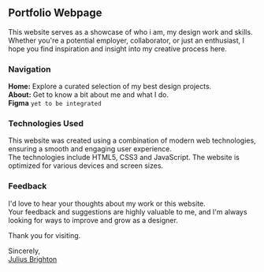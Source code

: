 ## Portfolio Webpage

This website serves as a showcase of who i am, my design work and skills. Whether you're a potential employer, collaborator, or just an enthusiast, I hope you find inspiration and insight into my creative process here. 

### Navigation

**Home:** Explore a curated selection of my best design projects.<br/>
**About:** Get to know a bit about me and what I do.<br/>
**Figma** `yet to be integrated`


### Technologies Used

This website was created using a combination of modern web technologies, ensuring a smooth and engaging user experience. <br/>
The technologies include HTML5, CSS3 and JavaScript. The website is optimized for various devices and screen sizes.

### Feedback

I'd love to hear your thoughts about my work or this website. <br/>
Your feedback and suggestions are highly valuable to me, and I'm always looking for ways to improve and grow as a designer.

Thank you for visiting.

[Julius Brighton]:https://brightons.site
Sincerely,<br/>
[Julius Brighton]
